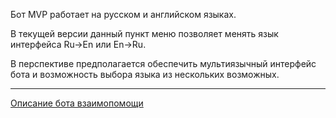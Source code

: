 Бот MVP работает на русском и английском языках. 

В текущей версии данный пункт меню позволяет менять язык интерфейса Ru->En или En->Ru.

В перспективе предполагается обеспечить мультиязычный интерфейс бота и возможность выбора языка из нескольких возможных.

---
[Описание бота взаимопомощи](../index.md) 
